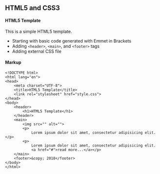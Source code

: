 ## HTML5 and CSS3

#### HTML5 Template

This is a simple HTML5 template. 

- Starting with basic code generated with Emmet in Brackets
- Adding `<header>`, `<main>`, and `<footer>` tags
- Adding external CSS file

#### Markup

	<!DOCTYPE html>
	<html lang="en">
	<head>
	    <meta charset="UTF-8">
	    <title>HTML5 Template</title>
	    <link rel="stylesheet" href="style.css">
	</head>
	<body>
	    <header>
			<h1>HTML5 Template</h1>
		</header>
	    <main>
	    	<img src="" alt="">
	    	<p>
				Lorem ipsum dolor sit amet, consectetur adipisicing elit.</p>
	    	<p>
				Lorem ipsum dolor sit amet, consectetur adipisicing elit. 
				<a href="#">read more...</a></p>
	    </main>
	    <footer>&copy; 2018</footer>
	</body>
	</html>